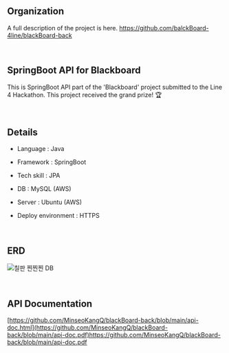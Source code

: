 ## Organization
A full description of the project is here.
[https://github.com/balckBoard-4line/blackBoard-back ](https://github.com/balckBoard-4line)

<br>

## SpringBoot API for Blackboard

This is SpringBoot API part of the 'Blackboard' project submitted to the Line 4 Hackathon. This project received the grand prize! 🏆

<br>

## Details

- Language : Java
  
- Framework : SpringBoot
  
- Tech skill : JPA
  
- DB : MySQL (AWS)
  
- Server : Ubuntu (AWS)

- Deploy environment : HTTPS

<br>

## ERD

![칠판 찐찐찐 DB](https://github.com/MinseoKangQ/blackBoard-back/assets/98332877/2c971c0c-270e-403d-9a97-ceb275275e00)


<br>

## API Documentation

[https://github.com/MinseoKangQ/blackBoard-back/blob/main/api-doc.html](https://github.com/MinseoKangQ/blackBoard-back/blob/main/api-doc.pdf)https://github.com/MinseoKangQ/blackBoard-back/blob/main/api-doc.pdf
